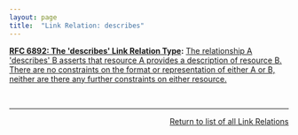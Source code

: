 ```yaml
---
layout: page
title:  "Link Relation: describes"
---
```


**[RFC 6892: The 'describes' Link Relation Type](/specs/IETF/RFC/6892 "This specification defines the 'describes' link relation type that allows resource representations to indicate that they are describing another resource. In contexts where applications want to associate described resources and description resources, and want to build services based on these associations, the 'describes' link relation type provides the opposite direction of the 'describedby' link relation type, which already is a registered link relation type."):** [The relationship A 'describes' B asserts that resource A provides a description of resource B. There are no constraints on the format or representation of either A or B, neither are there any further constraints on either resource.](http://tools.ietf.org/html/rfc6892#section-2)

<br/>
<hr/>

<p style="text-align: right"><a href="../link-relations">Return to list of all Link Relations</a></p>